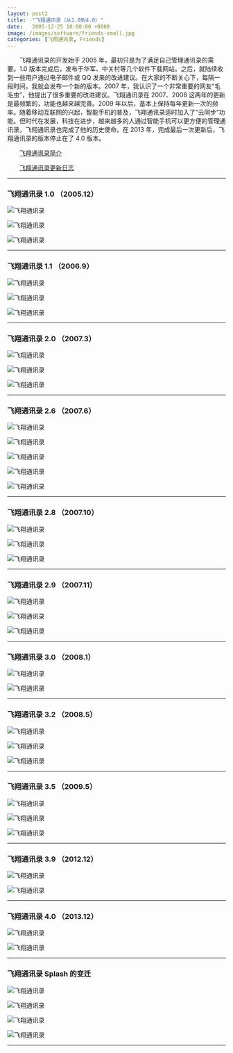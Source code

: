 ```yaml
---
layout: post2
title:  "飞翔通讯录（从1.0到4.0）"
date:   2005-12-25 10:00:00 +0800
image: /images/software/friends-small.jpg
categories: [飞翔通讯录, Friends]
---
```


　　飞翔通讯录的开发始于 2005 年，最初只是为了满足自己管理通讯录的需要。1.0 版本完成后，发布于华军、中关村等几个软件下载网站。之后，就陆续收到一些用户通过电子邮件或 QQ 发来的改进建议。在大家的不断关心下，每隔一段时间，我就会发布一个新的版本。2007 年，我认识了一个非常重要的网友“毛毛虫”，他提出了很多重要的改进建议。飞翔通讯录在 2007、2008 这两年的更新是最频繁的，功能也越来越完善。2009 年以后，基本上保持每年更新一次的频率。随着移动互联网的兴起，智能手机的普及，飞翔通讯录适时加入了“云同步”功能。但时代在发展，科技在进步，越来越多的人通过智能手机可以更方便的管理通讯录，飞翔通讯录也完成了他的历史使命。在 2013 年，完成最后一次更新后，飞翔通讯录的版本停止在了 4.0 版本。

　　[飞翔通讯录简介](https://www.ihonux.com/%E5%8A%9E%E5%85%AC/friends/)

　　[飞翔通讯录更新日志](https://www.ihonux.com/docs/friends-update/)

------

<h3>飞翔通讯录 1.0 （2005.12）</h3>

![飞翔通讯录]({{site.baseurl}}/images/software/Friends-V1_0_1-01.jpg)

![飞翔通讯录]({{site.baseurl}}/images/software/Friends-V1_0_1-02.jpg)

![飞翔通讯录]({{site.baseurl}}/images/software/Friends-V1_0_1-03.jpg)

------

<h3>飞翔通讯录 1.1 （2006.9）</h3>

![飞翔通讯录]({{site.baseurl}}/images/software/Friends-V1_1_3-01.jpg)

![飞翔通讯录]({{site.baseurl}}/images/software/Friends-V1_1_3-02.jpg)

![飞翔通讯录]({{site.baseurl}}/images/software/Friends-V1_1_3-03.jpg)

------

<h3>飞翔通讯录 2.0 （2007.3）</h3>

![飞翔通讯录]({{site.baseurl}}/images/software/Friends-V2_0_2-01.jpg)

![飞翔通讯录]({{site.baseurl}}/images/software/Friends-V2_0_2-02.jpg)

![飞翔通讯录]({{site.baseurl}}/images/software/Friends-V2_0_2-03.jpg)

------

<h3>飞翔通讯录 2.6 （2007.6）</h3>

![飞翔通讯录]({{site.baseurl}}/images/software/Friends-V2_6_2007_611-01.jpg)

![飞翔通讯录]({{site.baseurl}}/images/software/Friends-V2_6_2007_611-02.jpg)

![飞翔通讯录]({{site.baseurl}}/images/software/Friends-V2_6_2007_611-03.jpg)

![飞翔通讯录]({{site.baseurl}}/images/software/Friends-V2_6_2007_611-04.jpg)

![飞翔通讯录]({{site.baseurl}}/images/software/Friends-V2_6_2007_611-05.jpg)

------

<h3>飞翔通讯录 2.8 （2007.10）</h3>

![飞翔通讯录]({{site.baseurl}}/images/software/Friends-V2_8_2007_1010-01.jpg)

![飞翔通讯录]({{site.baseurl}}/images/software/Friends-V2_8_2007_1010-02.jpg)

![飞翔通讯录]({{site.baseurl}}/images/software/Friends-V2_8_2007_1010-03.jpg)

------

<h3>飞翔通讯录 2.9 （2007.11）</h3>

![飞翔通讯录]({{site.baseurl}}/images/software/Friends-V2_9_2007_1101-01.jpg)

![飞翔通讯录]({{site.baseurl}}/images/software/Friends-V2_9_2007_1101-02.jpg)

![飞翔通讯录]({{site.baseurl}}/images/software/Friends-V2_9_2007_1101-03.jpg)

------

<h3>飞翔通讯录 3.0 （2008.1）</h3>

![飞翔通讯录]({{site.baseurl}}/images/software/Friends-V3_0_2008_109-01.jpg)

![飞翔通讯录]({{site.baseurl}}/images/software/Friends-V3_0_2008_109-02.jpg)

------

<h3>飞翔通讯录 3.2 （2008.5）</h3>

![飞翔通讯录]({{site.baseurl}}/images/software/Friends-V3_2_2008_522-01.jpg)

![飞翔通讯录]({{site.baseurl}}/images/software/Friends-V3_2_2008_522-02.jpg)

![飞翔通讯录]({{site.baseurl}}/images/software/Friends-V3_2_2008_522-03.jpg)

------

<h3>飞翔通讯录 3.5 （2009.5）</h3>

![飞翔通讯录]({{site.baseurl}}/images/software/Friends-V3_5_2009_501-01.jpg)

![飞翔通讯录]({{site.baseurl}}/images/software/Friends-V3_5_2009_501-02.jpg)

![飞翔通讯录]({{site.baseurl}}/images/software/Friends-V3_5_2009_501-03.jpg)

------

<h3>飞翔通讯录 3.9 （2012.12）</h3>

![飞翔通讯录]({{site.baseurl}}/images/software/Friends-V3_9_2012_1212-01.jpg)

![飞翔通讯录]({{site.baseurl}}/images/software/Friends-V3_9_2012_1212-02.jpg)

------

<h3>飞翔通讯录 4.0 （2013.12）</h3>

![飞翔通讯录]({{site.baseurl}}/images/software/Friends-V4_0_2013_1226-01.jpg)

![飞翔通讯录]({{site.baseurl}}/images/software/Friends-V4_0_2013_1226-02.jpg)

------

<h3>飞翔通讯录 Splash 的变迁</h3>

![飞翔通讯录]({{site.baseurl}}/images/software/Friends-Logo-V2_5.png)

![飞翔通讯录]({{site.baseurl}}/images/software/Friends-Logo-V3_2.png)

![飞翔通讯录]({{site.baseurl}}/images/software/Friends-Logo-V3_9.png)

![飞翔通讯录]({{site.baseurl}}/images/software/Friends-Logo-V4_0.png)

------

